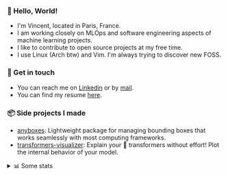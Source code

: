 ### 👋 Hello, World!

- I'm Vincent, located in Paris, France.
- I am working closely on MLOps and software engineering aspects of machine learning projects.
- I like to contribute to open source projects at my free time.
- I use Linux (Arch btw) and Vim. I'm always trying to discover new FOSS.

### 🔗 Get in touch

- You can reach me on [Linkedin](https://www.linkedin.com/in/vincent-duchauffour-3a9641155/) or by [mail](mailto:vincent.duchauffour@proton.me).
- You can find my resume [here](https://raw.githubusercontent.com/VDuchauffour/resume/main/resume.pdf).

### 📦 Side projects I made

- [anyboxes](https://github.com/VDuchauffour/anyboxes): Lightweight package for managing bounding boxes that works seamlessly with most computing frameworks.
- [transformers-visualizer](https://github.com/VDuchauffour/transformers-visualizer): Explain your 🤗 transformers without effort! Plot the internal behavior of your model. 

<details><summary>📊 Some stats</summary>  
  
<p align="center">
  <img alt="VDuchauffour's github stats" src="https://github-readme-stats.vercel.app/api?username=VDuchauffour&include_all_commits=true&show_icons=true&theme=react"/>
  <br />
  <img alt="VDuchauffour's streak stats" src="https://streak-stats.demolab.com?user=VDuchauffour&theme=react"/>
  <br />
  <img alt="VDuchauffour's language stats" src="https://github-readme-stats.vercel.app/api/top-langs/?username=VDuchauffour&count_private=true&include_all_commits=true&show_icons=true&layout=compact&theme=react"/>
  <!--   <br />
  <img alt="VDuchauffour's Wakatime stats" src="https://github-readme-stats.vercel.app/api/wakatime?username=VDuchauffour&theme=react"/> -->
</p>

#### 🧭 Wakatime stats
<!--START_SECTION:waka-->
![Code Time](http://img.shields.io/badge/Code%20Time-1%2C916%20hrs%204%20mins-blue)

![Lines of code](https://img.shields.io/badge/From%20Hello%20World%20I%27ve%20Written-4.8%20million%20lines%20of%20code-blue)

**🐱 My GitHub Data** 

> 📦 980.9 kB Used in GitHub's Storage 
 > 
> 🚫 Not Opted to Hire
 > 
> 📜 9 Public Repositories 
 > 
> 🔑 2 Private Repositories 
 > 
**I'm an Early 🐤** 

```text
🌞 Morning                318 commits         ██░░░░░░░░░░░░░░░░░░░░░░░   07.34 % 
🌆 Daytime                2305 commits        █████████████░░░░░░░░░░░░   53.17 % 
🌃 Evening                1320 commits        ████████░░░░░░░░░░░░░░░░░   30.45 % 
🌙 Night                  392 commits         ██░░░░░░░░░░░░░░░░░░░░░░░   09.04 % 
```
📅 **I'm Most Productive on Monday** 

```text
Monday                   1007 commits        ██████░░░░░░░░░░░░░░░░░░░   23.23 % 
Tuesday                  779 commits         ████░░░░░░░░░░░░░░░░░░░░░   17.97 % 
Wednesday                708 commits         ████░░░░░░░░░░░░░░░░░░░░░   16.33 % 
Thursday                 793 commits         █████░░░░░░░░░░░░░░░░░░░░   18.29 % 
Friday                   651 commits         ████░░░░░░░░░░░░░░░░░░░░░   15.02 % 
Saturday                 103 commits         █░░░░░░░░░░░░░░░░░░░░░░░░   02.38 % 
Sunday                   294 commits         ██░░░░░░░░░░░░░░░░░░░░░░░   06.78 % 
```


📊 **This Week I Spent My Time On** 

```text
💬 Programming Languages: 
Python                   18 hrs 22 mins      ███████████████░░░░░░░░░░   58.02 % 
YAML                     4 hrs 53 mins       ████░░░░░░░░░░░░░░░░░░░░░   15.44 % 
SQL                      1 hr 21 mins        █░░░░░░░░░░░░░░░░░░░░░░░░   04.29 % 
Bash                     1 hr 13 mins        █░░░░░░░░░░░░░░░░░░░░░░░░   03.88 % 
XML                      1 hr 2 mins         █░░░░░░░░░░░░░░░░░░░░░░░░   03.28 % 
```


 Last Updated on 01/06/2024 00:42:12 UTC
<!--END_SECTION:waka-->
</details>

